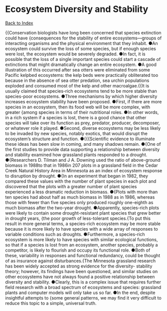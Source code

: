 # Ecosystem Diversity and Stability
[Back to Index](https://github.com/windows10010/tpoExtractor/blob/master/README.md)

{{Conservation biologists have long been concerned that species extinction could have {consequences for the stability of entire ecosystems—groups of interacting organisms and the physical environment that they inhabit. ●An ecosystem could survive the loss of some species, but if enough species were lost, the ecosystem would be severely degraded. ●In fact, it is possible that the loss of a single important species could start a cascade of extinctions that might dramatically change an entire ecosystem. ●A good illustration of this occurred after sea otters were eliminated from some Pacific kelpbed ecosystems: the kelp beds were practically obliterated too because in the absence of sea otter predation, sea urchin populations exploded and consumed most of the kelp and other macroalgae.{{It is usually claimed that species-rich ecosystems tend to be more stable than species-poor ecosystems. ●Three mechanisms by which higher diversity increases ecosystem stability have been proposed. ●First, if there are more species in an ecosystem, then its food web will be more complex, with greater {among species in terms of their nutritional roles. ●In other words, in a rich system if a species is lost, there is a good chance that other species will take over its function as prey, predator, producer, decomposer, or whatever role it played. ●Second, diverse ecosystems may be less likely to be invaded by new species, notably exotics, that would disrupt the ecosystem’s structure and function. ●{{{Scientific evidence to illuminate these ideas has been slow in coming, and many shadows remain. ●{One of the first studies to provide data supporting a relationship between diversity and stability examined how grassland plants responded to a drought. ●{Researchers D. Tilman and J A. Downing used the ratio of above-ground biomass in 1988to that in 1986in 207 plots in a grassland field in the Cedar Creek Natural History Area in Minnesota as an index of ecosystem response to disruption by drought. ●{In an experiment that began in 1982, they compared these values with the number of plant species in each plot and discovered that the plots with a greater number of plant species experienced a less dramatic reduction in biomass. ●{Plots with more than ten species had about half as much biomass in 1988 as in 1986, whereas those with fewer than five species only produced roughly one-eighth as much biomass after the two-year drought. ●Apparently, species-rich plots were likely to contain some drought-resistant plant species that grew better in drought years, {the poor growth of less-tolerant species.{To put this result in more general terms, a species-rich ecosystem may be more stable because it is more likely to have species with a wide array of responses to variable conditions such as droughts. ●Furthermore, a species-rich ecosystem is more likely to have species with similar ecological functions, so that if a species is lost from an ecosystem, another species, probably a competitor, is likely to flourish and occupy its functional role. ●Both of these, variability in responses and functional redundancy, could be thought of as insurance against disturbances.{The Minnesota grassland research has been widely accepted as strong evidence for the diversity- stability theory; however, its findings have been questioned, and similar studies on other ecosystems have not always found a positive relationship between diversity and stability. ●Clearly, this is a complex issue that requires further field research with a broad spectrum of ecosystems and species: grassland plants and computer models will only take us so far. ●In the end, despite insightful attempts to {some general patterns, we may find it very difficult to reduce this topic to a simple, universal truth.
